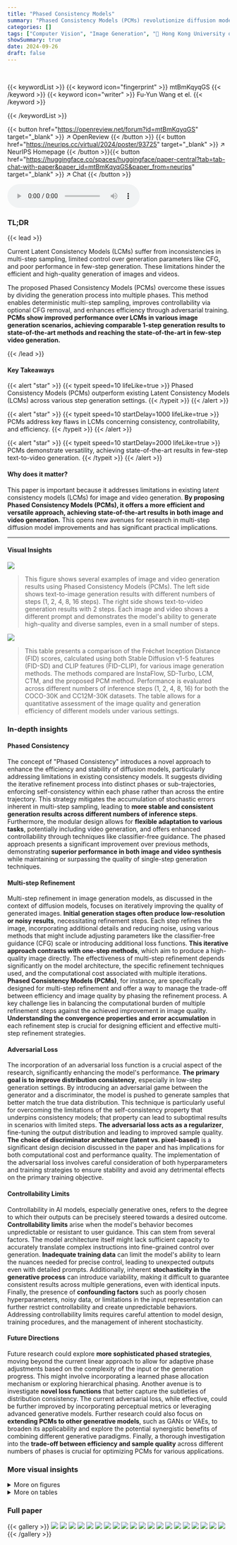 ```yaml
---
title: "Phased Consistency Models"
summary: "Phased Consistency Models (PCMs) revolutionize diffusion model generation by overcoming LCM limitations, achieving superior speed and quality in image and video generation."
categories: []
tags: ["Computer Vision", "Image Generation", "🏢 Hong Kong University of Science and Technology",]
showSummary: true
date: 2024-09-26
draft: false
---
```


<br>

{{< keywordList >}}
{{< keyword icon="fingerprint" >}} mtBmKqyqGS {{< /keyword >}}
{{< keyword icon="writer" >}} Fu-Yun Wang et el. {{< /keyword >}}
 
{{< /keywordList >}}

{{< button href="https://openreview.net/forum?id=mtBmKqyqGS" target="_blank" >}}
↗ OpenReview
{{< /button >}}
{{< button href="https://neurips.cc/virtual/2024/poster/93725" target="_blank" >}}
↗ NeurIPS Homepage
{{< /button >}}{{< button href="https://huggingface.co/spaces/huggingface/paper-central?tab=tab-chat-with-paper&paper_id=mtBmKqyqGS&paper_from=neurips" target="_blank" >}}
↗ Chat
{{< /button >}}



<audio controls>
    <source src="https://ai-paper-reviewer.com/mtBmKqyqGS/podcast.wav" type="audio/wav">
    Your browser does not support the audio element.
</audio>


### TL;DR


{{< lead >}}

Current Latent Consistency Models (LCMs) suffer from inconsistencies in multi-step sampling, limited control over generation parameters like CFG, and poor performance in few-step generation. These limitations hinder the efficient and high-quality generation of images and videos.

The proposed Phased Consistency Models (PCMs) overcome these issues by dividing the generation process into multiple phases. This method enables deterministic multi-step sampling, improves controllability via optional CFG removal, and enhances efficiency through adversarial training.  **PCMs show improved performance over LCMs in various image generation scenarios, achieving comparable 1-step generation results to state-of-the-art methods and reaching the state-of-the-art in few-step video generation.**

{{< /lead >}}


#### Key Takeaways

{{< alert "star" >}}
{{< typeit speed=10 lifeLike=true >}} Phased Consistency Models (PCMs) outperform existing Latent Consistency Models (LCMs) across various step generation settings. {{< /typeit >}}
{{< /alert >}}

{{< alert "star" >}}
{{< typeit speed=10 startDelay=1000 lifeLike=true >}} PCMs address key flaws in LCMs concerning consistency, controllability, and efficiency. {{< /typeit >}}
{{< /alert >}}

{{< alert "star" >}}
{{< typeit speed=10 startDelay=2000 lifeLike=true >}} PCMs demonstrate versatility, achieving state-of-the-art results in few-step text-to-video generation. {{< /typeit >}}
{{< /alert >}}

#### Why does it matter?
This paper is important because it addresses limitations in existing latent consistency models (LCMs) for image and video generation.  **By proposing Phased Consistency Models (PCMs), it offers a more efficient and versatile approach, achieving state-of-the-art results in both image and video generation.** This opens new avenues for research in multi-step diffusion model improvements and has significant practical implications.

------
#### Visual Insights



![](https://ai-paper-reviewer.com/mtBmKqyqGS/figures_0_1.jpg)

> This figure shows several examples of image and video generation results using Phased Consistency Models (PCMs). The left side shows text-to-image generation results with different numbers of steps (1, 2, 4, 8, 16 steps). The right side shows text-to-video generation results with 2 steps. Each image and video shows a different prompt and demonstrates the model's ability to generate high-quality and diverse samples, even in a small number of steps.





![](https://ai-paper-reviewer.com/mtBmKqyqGS/tables_6_1.jpg)

> This table presents a comparison of the Fréchet Inception Distance (FID) scores, calculated using both Stable Diffusion v1-5 features (FID-SD) and CLIP features (FID-CLIP), for various image generation methods.  The methods compared are InstaFlow, SD-Turbo, LCM, CTM, and the proposed PCM method.  Performance is evaluated across different numbers of inference steps (1, 2, 4, 8, 16) for both the COCO-30K and CC12M-30K datasets.  The table allows for a quantitative assessment of the image quality and generation efficiency of different models under various settings.





### In-depth insights


#### Phased Consistency
The concept of "Phased Consistency" introduces a novel approach to enhance the efficiency and stability of diffusion models, particularly addressing limitations in existing consistency models.  It suggests dividing the iterative refinement process into distinct phases or sub-trajectories, enforcing self-consistency within each phase rather than across the entire trajectory. This strategy mitigates the accumulation of stochastic errors inherent in multi-step sampling, leading to **more stable and consistent generation results across different numbers of inference steps**.  Furthermore, the modular design allows for **flexible adaptation to various tasks**, potentially including video generation, and offers enhanced controllability through techniques like classifier-free guidance. The phased approach presents a significant improvement over previous methods, demonstrating **superior performance in both image and video synthesis** while maintaining or surpassing the quality of single-step generation techniques.

#### Multi-step Refinement
Multi-step refinement in image generation models, as discussed in the context of diffusion models, focuses on iteratively improving the quality of generated images.  **Initial generation stages often produce low-resolution or noisy results**, necessitating refinement steps.  Each step refines the image, incorporating additional details and reducing noise, using various methods that might include adjusting parameters like the classifier-free guidance (CFG) scale or introducing additional loss functions.  **This iterative approach contrasts with one-step methods**, which aim to produce a high-quality image directly.  The effectiveness of multi-step refinement depends significantly on the model architecture, the specific refinement techniques used, and the computational cost associated with multiple iterations. **Phased Consistency Models (PCMs)**, for instance, are specifically designed for multi-step refinement and offer a way to manage the trade-off between efficiency and image quality by phasing the refinement process.  A key challenge lies in balancing the computational burden of multiple refinement steps against the achieved improvement in image quality.  **Understanding the convergence properties and error accumulation** in each refinement step is crucial for designing efficient and effective multi-step refinement strategies.

#### Adversarial Loss
The incorporation of an adversarial loss function is a crucial aspect of the research, significantly enhancing the model's performance.  **The primary goal is to improve distribution consistency**, especially in low-step generation settings. By introducing an adversarial game between the generator and a discriminator, the model is pushed to generate samples that better match the true data distribution. This technique is particularly useful for overcoming the limitations of the self-consistency property that underpins consistency models; that property can lead to suboptimal results in scenarios with limited steps.  **The adversarial loss acts as a regularizer**, fine-tuning the output distribution and leading to improved sample quality.  **The choice of discriminator architecture (latent vs. pixel-based)** is a significant design decision discussed in the paper and has implications for both computational cost and performance quality.  The implementation of the adversarial loss involves careful consideration of both hyperparameters and training strategies to ensure stability and avoid any detrimental effects on the primary training objective.

#### Controllability Limits
Controllability in AI models, especially generative ones, refers to the degree to which their outputs can be precisely steered towards a desired outcome.  **Controllability limits** arise when the model's behavior becomes unpredictable or resistant to user guidance.  This can stem from several factors. The model architecture itself might lack sufficient capacity to accurately translate complex instructions into fine-grained control over generation.  **Inadequate training data** can limit the model's ability to learn the nuances needed for precise control, leading to unexpected outputs even with detailed prompts.  Additionally, inherent **stochasticity in the generative process** can introduce variability, making it difficult to guarantee consistent results across multiple generations, even with identical inputs.  Finally, the presence of **confounding factors** such as poorly chosen hyperparameters, noisy data, or limitations in the input representation can further restrict controllability and create unpredictable behaviors. Addressing controllability limits requires careful attention to model design, training procedures, and the management of inherent stochasticity.

#### Future Directions
Future research could explore **more sophisticated phased strategies**, moving beyond the current linear approach to allow for adaptive phase adjustments based on the complexity of the input or the generation progress.  This might involve incorporating a learned phase allocation mechanism or exploring hierarchical phasing.  Another avenue is to investigate **novel loss functions** that better capture the subtleties of distribution consistency.  The current adversarial loss, while effective, could be further improved by incorporating perceptual metrics or leveraging advanced generative models.  Further research could also focus on **extending PCMs to other generative models**, such as GANs or VAEs, to broaden its applicability and explore the potential synergistic benefits of combining different generative paradigms.  Finally, a thorough investigation into the **trade-off between efficiency and sample quality** across different numbers of phases is crucial for optimizing PCMs for various applications.


### More visual insights

<details>
<summary>More on figures
</summary>


![](https://ai-paper-reviewer.com/mtBmKqyqGS/figures_1_1.jpg)

> This figure shows three key limitations of Latent Consistency Models (LCMs) and how the proposed Phased Consistency Models (PCMs) address them.  The limitations highlighted are inconsistencies in results across different inference steps (blurriness at low and high steps), limited controllability (CFG values restricted, insensitivity to negative prompts), and inefficiency (poor performance at few-step generation).  Each limitation is demonstrated with examples comparing LCM and PCM results.


![](https://ai-paper-reviewer.com/mtBmKqyqGS/figures_2_1.jpg)

> This figure provides a visual comparison of four different types of diffusion models: standard diffusion models, consistency models, consistency trajectory models, and phased consistency models (PCMs). The left panel shows how each model approaches the task of fitting the data distribution. The right panel shows a simplified illustration of the forward stochastic differential equation (SDE) and the reverse-time probability flow ordinary differential equation (PF-ODE) trajectories. The figure highlights the key differences between the models and shows how PCMs address some of the limitations of previous models.


![](https://ai-paper-reviewer.com/mtBmKqyqGS/figures_3_1.jpg)

> This figure illustrates the training process of Phased Consistency Models (PCMs). It shows how the model is trained by combining multiple ODE sub-trajectories and how the self-consistency property is enforced on each sub-trajectory. The figure also shows the optional use of classifier-free guidance (CFG) during training. The figure includes an encoder, an ODE solver, a discriminator, and an EMA update module. It also shows how the ODE trajectory is split into multiple sub-trajectories.


![](https://ai-paper-reviewer.com/mtBmKqyqGS/figures_5_1.jpg)

> This figure shows image and video generation results using Phased Consistency Models (PCMs) with different numbers of steps (1, 2, 4, 8, 16).  It demonstrates the ability of PCMs to generate high-quality images and videos with fewer steps than traditional methods.  The left side shows text-to-image generation, and the right side shows text-to-video generation.  The results highlight the model's stability and speed across various inference steps.


![](https://ai-paper-reviewer.com/mtBmKqyqGS/figures_9_1.jpg)

> This figure demonstrates the effectiveness of Phased Consistency Models (PCMs) in generating high-quality images and videos. It shows examples of images and videos generated using PCMs with different numbers of steps (1-step, 2-step, 4-step, 8-step, 16-step). The results highlight PCM's ability to produce stable and fast generation across various step settings, outperforming existing methods in both image and video generation.


![](https://ai-paper-reviewer.com/mtBmKqyqGS/figures_25_1.jpg)

> This figure demonstrates the phased consistency model's (PCM) ability to generate stable and high-quality images and videos across various numbers of steps (1, 2, 4, 8, 16).  It visually compares the results of PCM with those of other methods across different inference step settings, showcasing its superior performance in image and video generation. The left panel demonstrates text-to-image generation and the right shows text-to-video generation.


![](https://ai-paper-reviewer.com/mtBmKqyqGS/figures_27_1.jpg)

> This figure shows examples of image and video generation results using Phased Consistency Models (PCMs).  The left side demonstrates text-to-image generation, showcasing the consistency of results across different numbers of sampling steps (1-step, 2-step, 4-step, 8-step, 16-step). The right side shows text-to-video generation, highlighting PCM's ability to produce stable and high-quality videos with fewer steps.


![](https://ai-paper-reviewer.com/mtBmKqyqGS/figures_27_2.jpg)

> This figure shows the results of image and video generation using Phased Consistency Models (PCMs) with different numbers of steps (1-step, 2-step, 4-step, 8-step, 16-step).  It visually demonstrates the model's ability to generate high-quality images and videos efficiently, even with a small number of steps. The results include both text-to-image and text-to-video generation examples, showcasing the versatility of the PCM approach.


![](https://ai-paper-reviewer.com/mtBmKqyqGS/figures_28_1.jpg)

> This figure shows the results of image and video generation using Phased Consistency Models (PCMs) with different numbers of steps.  The left side demonstrates image generation, showcasing improvements in stability and speed compared to existing methods.  The right side illustrates video generation, highlighting the model's ability to produce high-quality videos in fewer steps. The figure visually demonstrates one of the paper's main contributions: creating a method for stable and efficient image and video generation.


![](https://ai-paper-reviewer.com/mtBmKqyqGS/figures_28_2.jpg)

> This figure shows several image and video generation results using Phased Consistency Models (PCMs).  It visually demonstrates the model's ability to generate stable and high-quality results across different numbers of steps (1-step, 2-step, 4-step, 8-step, and 16-step) for both image and video generation.  The samples show a variety of subjects and styles, highlighting the versatility of the PCM approach.


![](https://ai-paper-reviewer.com/mtBmKqyqGS/figures_29_1.jpg)

> This figure shows examples of image and video generation results using Phased Consistency Models (PCMs).  The top row demonstrates text-to-image generation with different numbers of steps (8-step, 4-step, 2-step, and 1-step). The bottom row shows text-to-video generation results with 2-step and 16-step.  It visually demonstrates the ability of PCMs to produce stable and high-quality results even with fewer steps than traditional methods.


![](https://ai-paper-reviewer.com/mtBmKqyqGS/figures_29_2.jpg)

> This figure shows the results of image and video generation using Phased Consistency Models (PCMs).  It visually demonstrates the ability of PCMs to produce stable and high-quality results across different numbers of generation steps (1-step, 2-step, 4-step, 8-step, 16-step), for both image and video generation. The results suggest that PCMs are efficient at generating high-quality results, even with fewer steps, compared to other methods. This figure is a visual summary of the effectiveness and efficiency of the PCM approach.


![](https://ai-paper-reviewer.com/mtBmKqyqGS/figures_30_1.jpg)

> This figure shows the results of image and video generation using Phased Consistency Models (PCMs).  The top row demonstrates text-to-image generation with 1, 2, 4, and 8 steps. The bottom row demonstrates text-to-video generation with 2 and 16 steps. The figure highlights the stability and speed of PCMs in generating high-quality images and videos.


![](https://ai-paper-reviewer.com/mtBmKqyqGS/figures_30_2.jpg)

> This figure showcases the results of Phased Consistency Models (PCMs) in generating both images and videos.  It visually demonstrates the stable and fast generation capabilities of the model, highlighting improvements over existing methods, especially in the context of multi-step generation. The figure includes examples of image generation at 1, 2, 4, and 8 steps for text-to-image and 2, 8, and 16 steps for text-to-video, offering a visual comparison of the model's output at varying stages of the generative process. The visual comparison highlights the speed and stability offered by PCMs.


![](https://ai-paper-reviewer.com/mtBmKqyqGS/figures_31_1.jpg)

> This figure shows the results of image and video generation using Phased Consistency Models (PCMs). The left side shows the image generation results with different numbers of steps (1-step, 2-step, 4-step, 8-step, 16-step) using PCMs.  The right side shows the video generation results with 2-step and 16-step PCMs. The figure highlights the stability and speed of image and video generation achieved by PCMs.


![](https://ai-paper-reviewer.com/mtBmKqyqGS/figures_32_1.jpg)

> This figure shows the results of image and video generation using Phased Consistency Models (PCMs).  The top row shows results of text-to-image generation with different numbers of steps (8, 4, 2, and 1). The bottom row shows results of text-to-video generation with different numbers of steps (16, 2). The images showcase the improved stability and speed offered by the PCM model compared to previous methods.  The improved consistency is visible as the image and video quality remain high even when using only a few steps in the generation process.


![](https://ai-paper-reviewer.com/mtBmKqyqGS/figures_33_1.jpg)

> This figure showcases the results of Phased Consistency Models (PCMs) on image and video generation.  It visually compares the outputs of PCMs with different numbers of steps (1-step, 2-step, 4-step, 8-step, and 16-step) for both image and video generation. The image generation examples demonstrate the consistency and quality of images generated at various steps, highlighting PCM's ability to produce high-quality results even with fewer steps. The video generation examples show the temporal consistency and smoothness of the video generated by PCMs. Overall, the figure illustrates PCM's efficiency and effectiveness in producing stable and high-quality outputs for both image and video generation tasks.


![](https://ai-paper-reviewer.com/mtBmKqyqGS/figures_33_2.jpg)

> This figure shows examples of image and video generation results using Phased Consistency Models (PCMs).  The top row showcases text-to-image generation, demonstrating the model's ability to produce stable and high-quality images across various numbers of generation steps (1-step to 16-step). The bottom row shows text-to-video generation, highlighting the model's capacity to generate coherent and smooth videos. The visual comparison aims to illustrate PCM's effectiveness in creating consistent results across different generation settings, emphasizing its speed and stability.


![](https://ai-paper-reviewer.com/mtBmKqyqGS/figures_33_3.jpg)

> This figure shows examples of image and video generation results obtained using Phased Consistency Models (PCMs).  The top row displays image generation results across different numbers of steps (8-step, 4-step, 2-step, 1-step) using the PCM, illustrating that the PCM can produce relatively stable and consistent image outputs irrespective of the number of steps. The bottom row shows video generation results in the text-to-video scenario using a 2-step PCM, indicating that the model can generate high-quality videos at a speed that significantly surpasses previous methods.


![](https://ai-paper-reviewer.com/mtBmKqyqGS/figures_34_1.jpg)

> This figure showcases the results of Phased Consistency Models (PCMs) in generating both images and videos.  It visually demonstrates the model's ability to produce stable and high-quality outputs even with a reduced number of generation steps (1-step to 16-step). The left side shows image generation results across various step numbers and the right side shows video generation results.


![](https://ai-paper-reviewer.com/mtBmKqyqGS/figures_35_1.jpg)

> This figure shows examples of image and video generation results using Phased Consistency Models (PCMs).  It visually demonstrates the model's ability to produce stable and high-quality outputs across various inference steps (1-step, 2-step, 4-step, 8-step, 16-step), showcasing its speed and efficiency compared to previous methods. Both image and video generations are presented, highlighting the versatility of PCMs.


![](https://ai-paper-reviewer.com/mtBmKqyqGS/figures_35_2.jpg)

> This figure shows the results of image and video generation using Phased Consistency Models (PCMs).  The left side demonstrates image generation with various numbers of steps (1-step, 2-step, 4-step, 8-step, 16-step), showcasing the model's ability to produce stable and high-quality images even with fewer steps. The right side shows a similar comparison for video generation, highlighting PCMs' effectiveness in producing coherent and temporally consistent videos.


![](https://ai-paper-reviewer.com/mtBmKqyqGS/figures_35_3.jpg)

> This figure showcases the results of Phased Consistency Models (PCMs) in both image and video generation.  It visually compares the image generation quality across different numbers of steps (1, 2, 4, 8, 16) using PCMs. The figure also demonstrates PCM's applicability to video generation, displaying example results of text-to-video generation.


![](https://ai-paper-reviewer.com/mtBmKqyqGS/figures_35_4.jpg)

> This figure shows the results of image and video generation using Phased Consistency Models (PCMs). The left side shows the image generation results for different numbers of steps (1-step, 2-step, 4-step, 8-step, 16-step) comparing PCM with other methods. The right side shows video generation results comparing PCMs with other methods.


![](https://ai-paper-reviewer.com/mtBmKqyqGS/figures_35_5.jpg)

> This figure shows the results of image and video generation using Phased Consistency Models (PCMs).  It visually demonstrates the model's ability to produce stable and high-quality results across various numbers of generation steps (1-step, 2-step, 4-step, 8-step, and 16-step), both for images and videos.  The images highlight the model's performance on generating diverse subjects such as animals and people. The video results showcase the temporal consistency and quality of the generated video sequences. The figure provides a clear visual summary of the model's capabilities.


![](https://ai-paper-reviewer.com/mtBmKqyqGS/figures_36_1.jpg)

> This figure shows image and video generation results from the proposed Phased Consistency Models (PCMs).  It demonstrates the ability of PCMs to generate stable and high-quality images and videos across various numbers of inference steps (1-step, 2-step, 4-step, 8-step, 16-step), showcasing improvements in stability and speed compared to previous methods. The image and video generation examples visually represent the model's performance in handling different prompts and generating consistent outputs, even at lower inference steps.


![](https://ai-paper-reviewer.com/mtBmKqyqGS/figures_36_2.jpg)

> This figure shows the results of image and video generation using Phased Consistency Models (PCMs). The left side shows image generation results with different numbers of steps (1, 2, 4, 8, 16 steps), demonstrating the stability and speed of the method. The right side shows video generation results, showcasing its versatility and state-of-the-art performance in generating high-quality videos.


![](https://ai-paper-reviewer.com/mtBmKqyqGS/figures_36_3.jpg)

> This figure showcases the results of Phased Consistency Models (PCMs) in image and video generation.  It visually compares the results across different numbers of sampling steps (1-step, 2-step, 4-step, 8-step, 16-step) for both image and video generation, highlighting the model's ability to produce stable and high-quality results even with fewer steps than traditional methods. The left side shows text-to-image generation, while the right shows text-to-video generation, demonstrating the versatility of the PCM approach.


![](https://ai-paper-reviewer.com/mtBmKqyqGS/figures_36_4.jpg)

> This figure shows the results of image and video generation using Phased Consistency Models (PCMs).  The top row shows image generation results, comparing the quality and consistency across different numbers of sampling steps (8-step, 4-step, 2-step, 1-step). The bottom row showcases the application of PCMs to video generation, illustrating the generation quality of video at 2-step and 16-step.


![](https://ai-paper-reviewer.com/mtBmKqyqGS/figures_36_5.jpg)

> This figure showcases the results of Phased Consistency Models (PCMs) in generating both images and videos. It presents multiple image samples generated using PCMs with varying inference steps (1-step, 2-step, 4-step, 8-step, and 16-step), demonstrating the model's stability and speed across different settings. Additionally, it includes examples of video generation using PCMs, highlighting the model's effectiveness in producing coherent and high-quality video outputs.


![](https://ai-paper-reviewer.com/mtBmKqyqGS/figures_37_1.jpg)

> This figure demonstrates the capability of Phased Consistency Models (PCMs) in generating high-quality images and videos efficiently. It showcases the results of PCMs across different numbers of generation steps (1-step, 2-step, 4-step, 8-step, 16-step) for both image and video generation. The image generation examples exhibit consistency across various numbers of steps, with improvements in quality and stability as the number of steps increases. The video generation examples show the models' ability to create fluent and visually appealing videos, suggesting the effectiveness of PCMs in generating video data.


![](https://ai-paper-reviewer.com/mtBmKqyqGS/figures_38_1.jpg)

> This figure shows a collage of images generated using the Phased Consistency Model (PCM) with Stable Diffusion v1-5, showcasing the model's ability to generate diverse and high-quality images in just two steps.  The images depict a range of subjects and styles, highlighting the versatility of the PCM.


![](https://ai-paper-reviewer.com/mtBmKqyqGS/figures_39_1.jpg)

> This figure showcases the results of the Phased Consistency Model (PCM) for both image and video generation.  The left side demonstrates image generation with varying numbers of steps (1, 2, 4, 8, 16), highlighting the model's ability to produce consistent and high-quality images regardless of the number of steps. The right side illustrates text-to-video generation, demonstrating PCM's capability to generate stable and high-quality videos in a few steps. The figure visually supports the paper's claim that PCM improves both speed and stability of generation compared to existing methods.


![](https://ai-paper-reviewer.com/mtBmKqyqGS/figures_40_1.jpg)

> This figure shows the results of image and video generation using Phased Consistency Models (PCMs).  The left side displays image generation results at different numbers of steps (1, 2, 4, 8, 16-step), demonstrating improved stability and speed compared to existing Latent Consistency Models (LCMs). The right side shows video generation results from text prompts, highlighting PCM's versatility and state-of-the-art performance in few-step video generation.


![](https://ai-paper-reviewer.com/mtBmKqyqGS/figures_41_1.jpg)

> This figure demonstrates the capabilities of Phased Consistency Models (PCMs) in generating high-quality images and videos. It showcases examples of image generation with different numbers of steps (1-step, 2-step, 4-step, 8-step, 16-step), highlighting the model's ability to produce stable and consistent results across varying step counts.  Furthermore, it includes examples of text-to-video generation, showing PCMs' versatility in handling different modalities.


![](https://ai-paper-reviewer.com/mtBmKqyqGS/figures_42_1.jpg)

> This figure demonstrates the capability of Phased Consistency Models (PCMs) to generate both high-quality images and videos efficiently.  It shows examples of image generation with different numbers of steps (1-step, 2-step, 4-step, 8-step, and 16-step) using PCMs, highlighting the model's ability to achieve stable and fast generation even with fewer steps. The video generation results further showcase the versatility and state-of-the-art performance of PCMs in producing high-quality video outputs. 


![](https://ai-paper-reviewer.com/mtBmKqyqGS/figures_43_1.jpg)

> This figure shows examples of images and videos generated using Phased Consistency Models (PCMs).  The left side displays images generated from text prompts, showcasing the model's ability to produce stable and high-quality results across various numbers of steps in the generation process (1-step, 2-step, 4-step, 8-step, 16-step).  The right side demonstrates the application of PCMs to video generation, highlighting the model's capability to produce coherent and visually appealing video output.


![](https://ai-paper-reviewer.com/mtBmKqyqGS/figures_44_1.jpg)

> This figure shows examples of image and video generation results obtained using Phased Consistency Models (PCMs).  The left side showcases text-to-image generation results at various step counts (1, 2, 4, 8, and 16 steps), demonstrating the model's ability to produce high-quality images with fewer steps than traditional methods. The right side displays results of text-to-video generation, showcasing the method's versatility across different video generation tasks. Overall, this figure visually demonstrates the speed and stability of PCMs compared to other methods in generating both images and videos.


![](https://ai-paper-reviewer.com/mtBmKqyqGS/figures_45_1.jpg)

> This figure showcases the capabilities of Phased Consistency Models (PCMs) in generating high-quality images and videos.  It visually compares the results of PCMs against other methods (LCMs) across various numbers of generation steps (1-step, 2-step, 4-step, 8-step, and 16-step). The results demonstrate PCM's ability to produce stable and high-quality outputs even with a smaller number of steps, improving both speed and visual fidelity, especially evident in the text-to-video generation examples.


![](https://ai-paper-reviewer.com/mtBmKqyqGS/figures_46_1.jpg)

> This figure showcases the capabilities of Phased Consistency Models (PCMs) in generating both images and videos.  The left side shows image generation results, demonstrating improvements in speed and stability across different numbers of sampling steps (1-step, 2-step, 4-step, 8-step, 16-step). The right side illustrates PCM's application to video generation, also highlighting faster and more consistent results compared to traditional methods.  The overall message is that PCMs lead to better and faster image and video generation across a variety of parameters.


![](https://ai-paper-reviewer.com/mtBmKqyqGS/figures_47_1.jpg)

> This figure shows examples of images and videos generated using Phased Consistency Models (PCMs). The left side shows images generated from text prompts, demonstrating the model's ability to produce high-quality and consistent results across different numbers of sampling steps. The right side shows videos generated using PCMs, showcasing the model's capability for video generation.


![](https://ai-paper-reviewer.com/mtBmKqyqGS/figures_48_1.jpg)

> This figure shows examples of image and video generation results using Phased Consistency Models (PCMs).  The left side displays various image generation results with different numbers of steps (8-step, 4-step, 2-step, 1-step) showcasing image stability and quality across different inference steps. The right side showcases the model's capabilities in text-to-video generation, demonstrating stable and fast video generation across various inference steps (16-step, 2-step). This visually demonstrates the key advantage of PCMs in generating stable results even with a small number of steps.


![](https://ai-paper-reviewer.com/mtBmKqyqGS/figures_49_1.jpg)

> This figure shows the results of image and video generation using Phased Consistency Models (PCMs).  The left side displays image generation results comparing PCMs with different numbers of steps (8-step, 4-step, 2-step, 1-step) against a standard Latent Consistency Model (LCM) of similar design.  The right side shows video generation results using PCMs (16-step, 2-step) for text-to-video generation.  The overall message is that PCMs produce stable results across various step sizes, unlike LCMs, and are suitable for both image and video generation.


![](https://ai-paper-reviewer.com/mtBmKqyqGS/figures_49_2.jpg)

> This figure showcases the results of Phased Consistency Models (PCMs) in generating both images and videos.  It displays examples generated using different numbers of steps (1, 2, 4, 8, 16 steps) for both image and video generation, highlighting the model's ability to produce stable and high-quality results even with fewer steps compared to previous methods.  The images demonstrate the model's capacity for text-to-image generation, while the video examples illustrate its capability for text-to-video generation.


![](https://ai-paper-reviewer.com/mtBmKqyqGS/figures_50_1.jpg)

> This figure shows examples of image and video generation results using Phased Consistency Models (PCMs).  The top row showcases text-to-image generation with different numbers of steps in the generation process (8-step, 4-step, 2-step, 1-step). The bottom row shows text-to-video generation using PCMs.  The results illustrate the model's ability to produce high-quality outputs efficiently, even with a reduced number of steps.


![](https://ai-paper-reviewer.com/mtBmKqyqGS/figures_50_2.jpg)

> This figure shows image and video generation results using Phased Consistency Models (PCMs).  It visually demonstrates the model's ability to produce stable and high-quality results across various numbers of generation steps (1-step, 2-step, 4-step, 8-step, 16-step), showcasing improvements in consistency and speed over existing methods. The top row displays image generation from text prompts, while the bottom showcases video generation, highlighting the model's versatility.


![](https://ai-paper-reviewer.com/mtBmKqyqGS/figures_51_1.jpg)

> This figure shows visual examples of image and video generation using Phased Consistency Models (PCMs).  The top row showcases image generation with different numbers of steps (1-step, 2-step, 4-step, 8-step, 16-step) demonstrating the stable and fast generation capabilities of the model. The bottom row displays video generation results, further highlighting the model's versatility and efficiency. The overall caption emphasizes the model's ability to achieve stable and fast image and video generation.


![](https://ai-paper-reviewer.com/mtBmKqyqGS/figures_51_2.jpg)

> This figure shows the results of image and video generation using Phased Consistency Models (PCMs). It demonstrates that PCMs are able to generate stable and high-quality images and videos even with a small number of steps. This is in contrast to previous methods, which often produce blurry or inconsistent results.


</details>




<details>
<summary>More on tables
</summary>


![](https://ai-paper-reviewer.com/mtBmKqyqGS/tables_7_1.jpg)
> This table compares the performance of different image generation methods using two metrics: FID (Fréchet Inception Distance) and FID-CLIP (FID using CLIP features).  It shows the FID-SD (FID on Stable Diffusion v1-5), FID-CLIP, and CLIP score for 1, 2, 4, 8, and 16 inference steps.  Lower FID scores indicate better image quality, and higher CLIP scores indicate better alignment with text prompts.  The 'Consistency' column provides an additional metric indicating the consistency of generated images across different inference step settings.  The methods compared include InstaFlow, SD-Turbo, CTM, LCM, TCD and the authors' proposed method, PCM. 

![](https://ai-paper-reviewer.com/mtBmKqyqGS/tables_8_1.jpg)
> This table compares the Fréchet Inception Distance (FID) scores using the Stable Diffusion model for image generation on the CC12M-30K dataset.  It shows a comparison of the FID scores for different methods (SDXL-Lightning, SDXL-Turbo, SDXL-LCM, SDXL-CTM, Ours, Ours*) and across different numbers of generation steps (1-step, 2-step, 4-step, 8-step, and 16-step).  The lower the FID score, the better the performance of the model.

![](https://ai-paper-reviewer.com/mtBmKqyqGS/tables_8_2.jpg)
> This table presents a quantitative comparison of video generation results using different methods.  Specifically, it compares the CLIP Score (measuring text-video alignment), Flow Magnitude (measuring motion magnitude), and CLIP Consistency (measuring inter-frame consistency) for three different methods: DDIM, DPM, and AnimateLCM, as well as the proposed PCM method. The results are shown for 1-step, 2-step, and 4-step generation settings.

![](https://ai-paper-reviewer.com/mtBmKqyqGS/tables_8_3.jpg)
> This table presents a comparison of the performance of different methods on Stable Diffusion XL for both one-step and two-step image generation.  It uses FID (Fréchet Inception Distance), FID-CLIP (FID calculated with CLIP features), and CLIP score as metrics to evaluate image quality and text-image alignment.  The 'Consistency' column shows a relative measure of how consistent image generation is across different inference steps. Lower FID and higher CLIP score values generally indicate better performance.  The table allows readers to compare the performance of PCM to existing state-of-the-art methods (SDXL-Turbo, SDXL-Lightning, SDXL-LCM, SDXL-CTM) for different inference steps, providing insights into the effectiveness of PCM in various image generation scenarios.

![](https://ai-paper-reviewer.com/mtBmKqyqGS/tables_8_4.jpg)
> This table presents a quantitative comparison of different image generation methods based on Stable Diffusion v1-5, evaluated using FID (Fréchet Inception Distance) and FID-CLIP (FID calculated using CLIP features) scores.  The methods are compared across various numbers of inference steps (1, 2, 4, 8, 16).  Lower FID scores indicate better image quality.  Higher CLIP scores indicate better alignment between the generated image and its text prompt.  The table helps assess the relative performance of different consistency models (PCMs, LCMs, CTMs) against baselines and illustrates how image quality changes with the number of sampling steps.

![](https://ai-paper-reviewer.com/mtBmKqyqGS/tables_8_5.jpg)
> This table presents the results of a human aesthetic evaluation comparing the proposed model with and without the adversarial consistency loss.  The evaluation metrics used include HPS, AES, and PICKSCORE, assessing the aesthetic quality of images generated at different inference steps (1, 2, 4, 8, 16). The results demonstrate the positive effect of the adversarial consistency loss on image quality, as indicated by higher scores across all metrics and steps.

![](https://ai-paper-reviewer.com/mtBmKqyqGS/tables_24_1.jpg)
> This table presents a quantitative comparison of different image generation methods based on Stable Diffusion v1-5, evaluated using FID (Fréchet Inception Distance) and FID-CLIP scores.  The comparison considers various numbers of inference steps (1, 2, 4, 8, 16), across two datasets (COCO-30K and CC12M-30K).  The results show the FID-SD and FID-CLIP scores for each method under different step settings, allowing for a direct comparison of performance in terms of image quality and alignment with text prompts.

</details>




### Full paper

{{< gallery >}}
<img src="https://ai-paper-reviewer.com/mtBmKqyqGS/1.png" class="grid-w50 md:grid-w33 xl:grid-w25" />
<img src="https://ai-paper-reviewer.com/mtBmKqyqGS/2.png" class="grid-w50 md:grid-w33 xl:grid-w25" />
<img src="https://ai-paper-reviewer.com/mtBmKqyqGS/3.png" class="grid-w50 md:grid-w33 xl:grid-w25" />
<img src="https://ai-paper-reviewer.com/mtBmKqyqGS/4.png" class="grid-w50 md:grid-w33 xl:grid-w25" />
<img src="https://ai-paper-reviewer.com/mtBmKqyqGS/5.png" class="grid-w50 md:grid-w33 xl:grid-w25" />
<img src="https://ai-paper-reviewer.com/mtBmKqyqGS/6.png" class="grid-w50 md:grid-w33 xl:grid-w25" />
<img src="https://ai-paper-reviewer.com/mtBmKqyqGS/7.png" class="grid-w50 md:grid-w33 xl:grid-w25" />
<img src="https://ai-paper-reviewer.com/mtBmKqyqGS/8.png" class="grid-w50 md:grid-w33 xl:grid-w25" />
<img src="https://ai-paper-reviewer.com/mtBmKqyqGS/9.png" class="grid-w50 md:grid-w33 xl:grid-w25" />
<img src="https://ai-paper-reviewer.com/mtBmKqyqGS/10.png" class="grid-w50 md:grid-w33 xl:grid-w25" />
<img src="https://ai-paper-reviewer.com/mtBmKqyqGS/11.png" class="grid-w50 md:grid-w33 xl:grid-w25" />
<img src="https://ai-paper-reviewer.com/mtBmKqyqGS/12.png" class="grid-w50 md:grid-w33 xl:grid-w25" />
<img src="https://ai-paper-reviewer.com/mtBmKqyqGS/13.png" class="grid-w50 md:grid-w33 xl:grid-w25" />
<img src="https://ai-paper-reviewer.com/mtBmKqyqGS/14.png" class="grid-w50 md:grid-w33 xl:grid-w25" />
<img src="https://ai-paper-reviewer.com/mtBmKqyqGS/15.png" class="grid-w50 md:grid-w33 xl:grid-w25" />
<img src="https://ai-paper-reviewer.com/mtBmKqyqGS/16.png" class="grid-w50 md:grid-w33 xl:grid-w25" />
<img src="https://ai-paper-reviewer.com/mtBmKqyqGS/17.png" class="grid-w50 md:grid-w33 xl:grid-w25" />
<img src="https://ai-paper-reviewer.com/mtBmKqyqGS/18.png" class="grid-w50 md:grid-w33 xl:grid-w25" />
<img src="https://ai-paper-reviewer.com/mtBmKqyqGS/19.png" class="grid-w50 md:grid-w33 xl:grid-w25" />
<img src="https://ai-paper-reviewer.com/mtBmKqyqGS/20.png" class="grid-w50 md:grid-w33 xl:grid-w25" />
{{< /gallery >}}